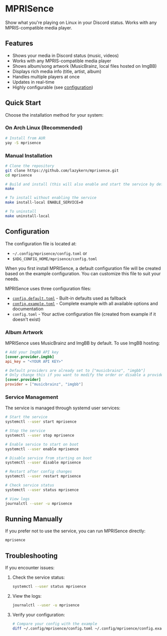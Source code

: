 # MPRISence

Show what you're playing on Linux in your Discord status. Works with any MPRIS-compatible media player.

## Features

- Shows your media in Discord status (music, videos)
- Works with any MPRIS-compatible media player
- Shows album/song artwork (MusicBrainz, local files hosted on ImgBB)
- Displays rich media info (title, artist, album)
- Handles multiple players at once
- Updates in real-time
- Highly configurable (see [configuration](#configuration))

## Quick Start

Choose the installation method for your system:

### On Arch Linux (Recommended)
```bash
# Install from AUR
yay -S mprisence
```

### Manual Installation
```bash
# Clone the repository
git clone https://github.com/lazykern/mprisence.git
cd mprisence

# Build and install (this will also enable and start the service by default)
make

# To install without enabling the service
make install-local ENABLE_SERVICE=0

# To uninstall
make uninstall-local
```

## Configuration

The configuration file is located at:
- `~/.config/mprisence/config.toml` or
- `$XDG_CONFIG_HOME/mprisence/config.toml`

When you first install MPRISence, a default configuration file will be created based on the example configuration. You can customize this file to suit your needs.

MPRISence uses three configuration files:
- [`config.default.toml`](./config/config.default.toml) - Built-in defaults used as fallback
- [`config.example.toml`](./config/config.example.toml) - Complete example with all available options and documentation
- `config.toml` - Your active configuration file (created from example if it doesn't exist)

### Album Artwork

MPRISence uses MusicBrainz and ImgBB by default. To use ImgBB hosting:
```toml
# Add your ImgBB API key
[cover.provider.imgbb]
api_key = "<YOUR API KEY>"

# Default providers are already set to ["musicbrainz", "imgbb"]
# Only change this if you want to modify the order or disable a provider
[cover.provider]
provider = ["musicbrainz", "imgbb"]
```

### Service Management

The service is managed through systemd user services:

```bash
# Start the service
systemctl --user start mprisence

# Stop the service
systemctl --user stop mprisence

# Enable service to start on boot
systemctl --user enable mprisence

# Disable service from starting on boot
systemctl --user disable mprisence

# Restart after config changes
systemctl --user restart mprisence

# Check service status
systemctl --user status mprisence

# View logs
journalctl --user -u mprisence
```

## Running Manually

If you prefer not to use the service, you can run MPRISence directly:

```bash
mprisence
```

## Troubleshooting

If you encounter issues:

1. Check the service status:
   ```bash
   systemctl --user status mprisence
   ```

2. View the logs:
   ```bash
   journalctl --user -u mprisence
   ```

3. Verify your configuration:
   ```bash
   # Compare your config with the example
   diff ~/.config/mprisence/config.toml ~/.config/mprisence/config.example.toml
   ```
